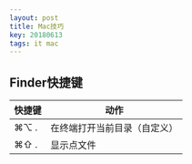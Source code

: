 ```yaml
---
layout: post
title: Mac技巧
key: 20180613
tags: it mac
---
```

## Finder快捷键

| 快捷键 | 动作 |
|---|---|
| ⌘⌥ . | 在终端打开当前目录（自定义） |
| ⌘⇧ . | 显示点文件 |
